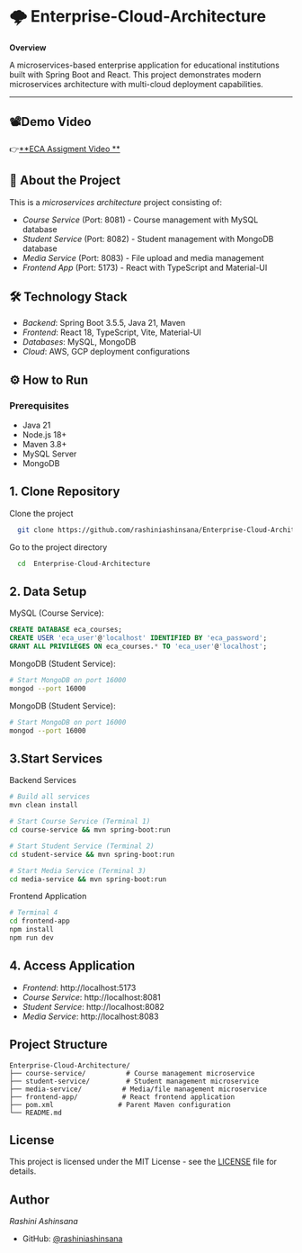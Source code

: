 # 🌩️ Enterprise-Cloud-Architecture

**Overview**  

A microservices-based enterprise application for educational institutions built with Spring Boot and React. This project demonstrates modern microservices architecture with multi-cloud deployment capabilities. 


---



## 📽️Demo Video 
👉[**ECA Assigment Video **](https://drive.google.com/file/d/1mGI9zopFRGV8vilQneSR1toy1G-ksRx2/view?usp=drive_link)

## 📖 About the Project

This is a *microservices architecture* project consisting of:

- *Course Service* (Port: 8081) - Course management with MySQL database
- *Student Service* (Port: 8082) - Student management with MongoDB database
- *Media Service* (Port: 8083) - File upload and media management
- *Frontend App* (Port: 5173) - React with TypeScript and Material-UI

## 🛠️ Technology Stack
- *Backend*: Spring Boot 3.5.5, Java 21, Maven
- *Frontend*: React 18, TypeScript, Vite, Material-UI
- *Databases*: MySQL, MongoDB
- *Cloud*: AWS, GCP deployment configurations
  
## ⚙️ How to Run

### Prerequisites
-  Java 21  
-  Node.js 18+  
-  Maven 3.8+  
-  MySQL Server  
-  MongoDB  
## 1. Clone Repository

Clone the project

```bash
  git clone https://github.com/rashiniashinsana/Enterprise-Cloud-Architecture
```

Go to the project directory

```bash
  cd  Enterprise-Cloud-Architecture
```

## 2. Data Setup

MySQL (Course Service):

```sql
CREATE DATABASE eca_courses;
CREATE USER 'eca_user'@'localhost' IDENTIFIED BY 'eca_password';
GRANT ALL PRIVILEGES ON eca_courses.* TO 'eca_user'@'localhost';
```

MongoDB (Student Service):

```bash
# Start MongoDB on port 16000
mongod --port 16000
```


MongoDB (Student Service):

```bash
# Start MongoDB on port 16000
mongod --port 16000
```

## 3.Start Services

Backend Services

```bash
# Build all services
mvn clean install

# Start Course Service (Terminal 1)
cd course-service && mvn spring-boot:run

# Start Student Service (Terminal 2)  
cd student-service && mvn spring-boot:run

# Start Media Service (Terminal 3)
cd media-service && mvn spring-boot:run
```

Frontend Application

```bash
# Terminal 4
cd frontend-app
npm install
npm run dev
```

## 4. Access Application
- *Frontend*: http://localhost:5173
- *Course Service*: http://localhost:8081
- *Student Service*: http://localhost:8082
- *Media Service*: http://localhost:8083


## Project Structure

```
Enterprise-Cloud-Architecture/
├── course-service/          # Course management microservice
├── student-service/         # Student management microservice
├── media-service/          # Media/file management microservice
├── frontend-app/           # React frontend application
├── pom.xml                # Parent Maven configuration
└── README.md
```

## License

This project is licensed under the MIT License - see the [LICENSE](LICENSE) file for details.

## Author

*Rashini Ashinsana*
- GitHub: [@rashiniashinsana](https://github.com/rashiniashinsana)
